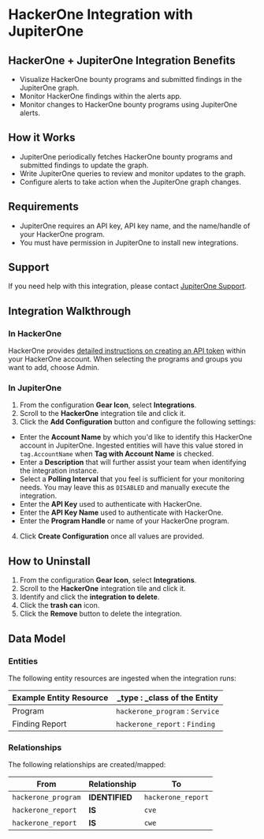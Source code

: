 # HackerOne Integration with JupiterOne

## HackerOne + JupiterOne Integration Benefits

- Visualize HackerOne bounty programs and submitted findings in the JupiterOne graph.
- Monitor HackerOne findings within the alerts app.
- Monitor changes to HackerOne bounty programs using JupiterOne alerts.

## How it Works

- JupiterOne periodically fetches HackerOne bounty programs and submitted
  findings to update the graph.
- Write JupiterOne queries to review and monitor updates to the graph.
- Configure alerts to take action when the JupiterOne graph changes.

## Requirements

- JupiterOne requires an API key, API key name, and the name/handle of your
  HackerOne program.
- You must have permission in JupiterOne to install new integrations.

## Support

If you need help with this integration, please contact
[JupiterOne Support](https://community.askj1.com).

## Integration Walkthrough

### In HackerOne

HackerOne provides [detailed instructions on creating an API token][1] within
your HackerOne account. When selecting the programs and groups you want to add,
choose Admin.

### In JupiterOne

1. From the configuration **Gear Icon**, select **Integrations**.
2. Scroll to the **HackerOne** integration tile and click it.
3. Click the **Add Configuration** button and configure the following settings:

- Enter the **Account Name** by which you'd like to identify this HackerOne
  account in JupiterOne. Ingested entities will have this value stored in
  `tag.AccountName` when **Tag with Account Name** is checked.
- Enter a **Description** that will further assist your team when identifying
  the integration instance.
- Select a **Polling Interval** that you feel is sufficient for your monitoring
  needs. You may leave this as `DISABLED` and manually execute the integration.
- Enter the **API Key** used to authenticate with HackerOne.
- Enter the **API Key Name** used to authenticate with HackerOne.
- Enter the **Program Handle** or name of your HackerOne program.

4. Click **Create Configuration** once all values are provided.

## How to Uninstall

1. From the configuration **Gear Icon**, select **Integrations**.
2. Scroll to the **HackerOne** integration tile and click it.
3. Identify and click the **integration to delete**.
4. Click the **trash can** icon.
5. Click the **Remove** button to delete the integration.

## Data Model

### Entities

The following entity resources are ingested when the integration runs:

| Example Entity Resource | \_type : \_class of the Entity  |
| ----------------------- | ------------------------------- |
| Program                 | `hackerone_program` : `Service` |
| Finding Report          | `hackerone_report` : `Finding`  |

### Relationships

The following relationships are created/mapped:

| From                | Relationship   | To                 |
| ------------------- | -------------- | ------------------ |
| `hackerone_program` | **IDENTIFIED** | `hackerone_report` |
| `hackerone_report`  | **IS**         | `cve`              |
| `hackerone_report`  | **IS**         | `cwe`              |

[1]: https://docs.hackerone.com/programs/api-tokens.html
